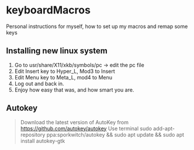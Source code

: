 # keyboardMacros
Personal instructions for myself, how to set up my macros and remap some keys

## Installing new linux system
1. Go to usr/share/X11/xkb/symbols/pc -> edit the pc file
2. Edit Insert key to Hyper_L, Mod3 to Insert
3. Edit Menu key to Meta_L, mod4 to Menu
4. Log out and back in.
5. Enjoy how easy that was, and how smart you are.

## Autokey
> Download the latest version of AutoKey from https://github.com/autokey/autokey
> Use terminal sudo add-apt-repository ppa:sporkwitch/autokey && sudo apt update && sudo apt install autokey-gtk

